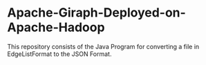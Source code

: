 # Apache-Giraph-Deployed-on-Apache-Hadoop
This repository consists of the Java Program for converting a file in EdgeListFormat to the JSON Format.
